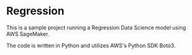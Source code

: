 # Regression


This is a sample project running a Regression Data Science model using AWS SageMaker.

The code is written in Python and utilizes AWS's Python SDK Boto3.  
